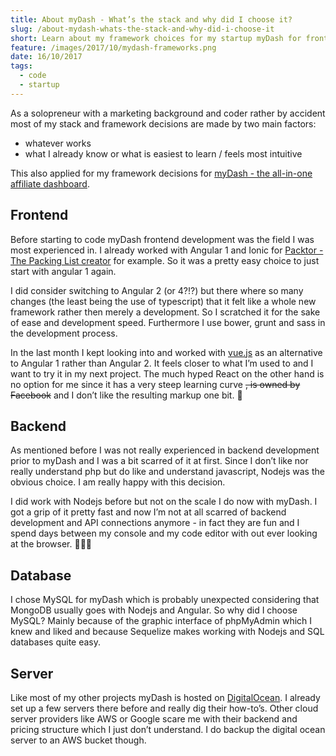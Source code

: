 ```yaml
---
title: About myDash - What’s the stack and why did I choose it?
slug: /about-mydash-whats-the-stack-and-why-did-i-choose-it
short: Learn about my framework choices for my startup myDash for frontend, backend, database and server and why I took them. 
feature: /images/2017/10/mydash-frameworks.png
date: 16/10/2017
tags:
  - code
  - startup
---
```


As a solopreneur with a marketing background and coder rather by accident most of my stack and framework decisions are made by two main factors:

- whatever works
- what I already know or what is easiest to learn / feels most intuitive

This also applied for my framework decisions for [myDash - the all-in-one affiliate dashboard](https://mydash.io).

## Frontend

Before starting to code myDash frontend development was the field I was most experienced in. I already worked with Angular 1 and Ionic for [Packtor - The Packing List creator](https://packtor.com) for example. So it was a pretty easy choice to just start with angular 1 again.

I did consider switching to Angular 2 (or 4?!?) but there where so many changes (the least being the use of typescript) that it felt like a whole new framework rather then merely a development. So I scratched it for the sake of ease and development speed. Furthermore I use bower, grunt and sass in the development process. 

In the last month I kept looking into and worked with [vue.js](https://vuejs.org/) as an alternative to Angular 1 rather than Angular 2. It feels closer to what I’m used to and I want to try it in my next project. The much hyped React on the other hand is no option for me since it has a very steep learning curve ~~, is owned by Facebook~~ and I don’t like the resulting markup one bit. 🤢

## Backend

As mentioned before I was not really experienced in backend development prior to myDash and I was a bit scarred of it at first. Since I don’t like nor really understand php but do like and understand javascript, Nodejs was the obvious choice. I am really happy with this decision. 

I did work with Nodejs before but not on the scale I do now with myDash. I got a grip of it pretty fast and now I’m not at all scarred of backend development and API connections anymore - in fact they are fun and I spend days between my console and my code editor with out ever looking at the browser. 👨🏻‍💻

## Database

I chose MySQL for myDash which is probably unexpected considering that MongoDB usually goes with Nodejs and Angular. So why did I choose MySQL? Mainly because of the graphic interface of phpMyAdmin which I knew and liked and because Sequelize makes working with Nodejs and SQL databases quite easy.

## Server

Like most of my other projects myDash is hosted on [DigitalOcean](https://m.do.co/c/f5a70d4a6dbb). I already set up a few servers there before and really dig their how-to’s. Other cloud server providers like AWS or Google scare me with their backend and pricing structure which I just don’t understand. I do backup the digital ocean server to an AWS bucket though.
